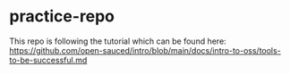 # practice-repo

This repo is following the tutorial which can be found here: https://github.com/open-sauced/intro/blob/main/docs/intro-to-oss/tools-to-be-successful.md
